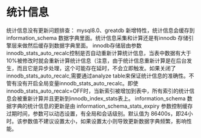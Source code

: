 # 统计信息
统计信息没有更新问题排查：
mysql8.0、greatdb 新增特性，统计信息会缓存到 information_schema 数据字典里面。统计信息采集和计算还是有innodb 存储引擎层来做然后缓存到数据字典里面。
innodb存储层由参数innodb_stats_auto_recalc控制是否自动重新计算统计信息，当表中数据有大于10%被修改时就会重新计算统计信息（注意，由于统计信息重新计算是在后台发生，而且它是异步处理，这个可能存在延时，不会立即触发。如果关闭了innodb_stats_auto_recalc,需要通过analyze table来保证统计信息的准确性。不管有没有开启全局变量innodb_stats_auto_recalc。即使innodb_stats_auto_recalc=OFF时，当新索引被增加到表中，所有索引的统计信息会被重新计算并且更新到innodb_index_stats表上。
information_schema 数据字典的统计信息的更新是由 information_schema_stats_expiry 参数控制缓存过期时间，参数可以动态设置，有全局和会话级别。默认值为	86400s，即24小时。该参数值不建议设置太小，如果设置太小则导致更新数据字典频繁，影响性能。

